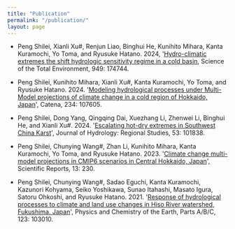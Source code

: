 ```yaml
---
title: "Publication"
permalink: "/publication/"
layout: page
---
```


- Peng Shilei, Xianli Xu#, Renjun Liao, Binghui He, Kunihito Mihara, Kanta Kuramochi, Yo Toma, and Ryusuke Hatano. 2024, '[Hydro-climatic extremes the shift hydrologic sensitivity regime in a cold basin](https://www.sciencedirect.com/science/article/pii/S0048969724048939), Science of the Total Environment, 949: 174744.

- Peng Shilei, Kunihito Mihara, Xianli Xu#, Kanta Kuramochi, Yo Toma, and Ryusuke Hatano. 2024. '[Modeling hydrological processes under Multi-Model projections of climate change in a cold region of Hokkaido, Japan](https://www.sciencedirect.com/science/article/pii/S0341816223006963)', Catena, 234: 107605.

- Peng Shilei, Dong Yang, Qingqing Dai, Xuezhang Li, Zhenwei Li, Binghui He, and Xianli Xu#. 2024. '[Escalating hot-dry extremes in Southwest China Karst](https://www.sciencedirect.com/science/article/pii/S2214581824001861)', Journal of Hydrology: Regional Studies, 53: 101838.

- Peng Shilei, Chunying Wang#, Zhan Li, Kunihito Mihara, Kanta Kuramochi, Yo Toma, and Ryusuke Hatano. 2023. '[Climate change multi-model projections in CMIP6 scenarios in Central Hokkaido, Japan](https://www.nature.com/articles/s41598-022-27357-7#citeas)', Scientific Reports, 13: 230.

- Peng Shilei, Chunying Wang#, Sadao Eguchi, Kanta Kuramochi, Kazunori Kohyama, Seiko Yoshikawa, Sunao Itahashi, Masato Igura, Satoru Ohkoshi, and Ryusuke Hatano. 2021. '[Response of hydrological processes to climate and land use changes in Hiso River watershed, Fukushima, Japan](https://www.sciencedirect.com/science/article/pii/S1474706521000437)', Physics and Chemistry of the Earth, Parts A/B/C, 123: 103010.





